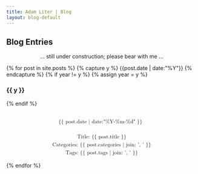 ```yaml
---
title: Adam Liter | Blog
layout: blog-default
---
```

## Blog Entries

<p style="text-align:center;">... still under construction; please bear with me ...</p>

{% for post in site.posts %} {% capture y %} {{post.date | date:"%Y"}} {% endcapture %} {% if year != y %} {% assign year = y %}
### {{ y }}
{% endif %}

<div class="blog-post-wrapper">
	<div class="blog-post-date">
	<!-- Make use of the <mphantom> to ensure that these two divs are the same height -->
		<math display="block">
			<mtable columnalign="left">
				<mtr>
					<mtd>
						<mphantom><mtext>Title:</mtext></mphantom>
					</mtd>
				</mtr>
				<mtr>
					<mtd>
						<mtext> {{ post.date | date:"%Y-%m-%d" }} </mtext><mspace width="0.5em"></mspace>
					</mtd>
				</mtr>
				<mtr>
					<mtd>
						<mphantom><mtext>Tags:</mtext></mphantom>
					</mtd>
				</mtr>
			</mtable>
		</math>
	</div>
	<div class="blog-post-meta">
		<math display="block">
			<mfenced open="{" close="">
				<mtable columnalign="left" overflow="truncate">
					<mtr>
						<mtd>
							<mtext>Title:&nbsp;</mtext><mtext href="{{ post.url }}">{{ post.title }}</mtext>
						</mtd>
					</mtr>
					<mtr>
						<mtd>
							<mtext>Categories: {{ post.categories | join: ', ' }}</mtext>
						</mtd>
					</mtr>
					<mtr>
						<mtd>
							<mtext>Tags: {{ post.tags | join: ', ' }}</mtext>
						</mtd>
					</mtr>
				</mtable>
			</mfenced>
		</math>
	</div>
</div>

{% endfor %}